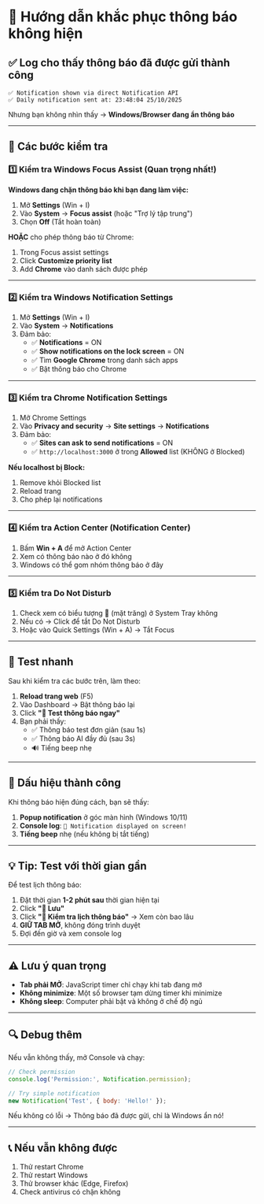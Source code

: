 # 🔔 Hướng dẫn khắc phục thông báo không hiện

## ✅ Log cho thấy thông báo đã được gửi thành công
```
✅ Notification shown via direct Notification API
✅ Daily notification sent at: 23:48:04 25/10/2025
```

Nhưng bạn không nhìn thấy → **Windows/Browser đang ẩn thông báo**

---

## 🔧 Các bước kiểm tra

### 1️⃣ Kiểm tra Windows Focus Assist (Quan trọng nhất!)

**Windows đang chặn thông báo khi bạn đang làm việc:**

1. Mở **Settings** (Win + I)
2. Vào **System** → **Focus assist** (hoặc "Trợ lý tập trung")
3. Chọn **Off** (Tắt hoàn toàn)

**HOẶC** cho phép thông báo từ Chrome:
1. Trong Focus assist settings
2. Click **Customize priority list**
3. Add **Chrome** vào danh sách được phép

---

### 2️⃣ Kiểm tra Windows Notification Settings

1. Mở **Settings** (Win + I)
2. Vào **System** → **Notifications**
3. Đảm bảo:
   - ✅ **Notifications** = ON
   - ✅ **Show notifications on the lock screen** = ON
   - ✅ Tìm **Google Chrome** trong danh sách apps
   - ✅ Bật thông báo cho Chrome

---

### 3️⃣ Kiểm tra Chrome Notification Settings

1. Mở Chrome Settings
2. Vào **Privacy and security** → **Site settings** → **Notifications**
3. Đảm bảo:
   - ✅ **Sites can ask to send notifications** = ON
   - ✅ `http://localhost:3000` ở trong **Allowed** list (KHÔNG ở Blocked)

**Nếu localhost bị Block:**
1. Remove khỏi Blocked list
2. Reload trang
3. Cho phép lại notifications

---

### 4️⃣ Kiểm tra Action Center (Notification Center)

1. Bấm **Win + A** để mở Action Center
2. Xem có thông báo nào ở đó không
3. Windows có thể gom nhóm thông báo ở đây

---

### 5️⃣ Kiểm tra Do Not Disturb

1. Check xem có biểu tượng 🌙 (mặt trăng) ở System Tray không
2. Nếu có → Click để tắt Do Not Disturb
3. Hoặc vào Quick Settings (Win + A) → Tắt Focus

---

## 🧪 Test nhanh

Sau khi kiểm tra các bước trên, làm theo:

1. **Reload trang web** (F5)
2. Vào Dashboard → Bật thông báo lại
3. Click **"🔔 Test thông báo ngay"**
4. Bạn phải thấy:
   - ✅ Thông báo test đơn giản (sau 1s)
   - ✅ Thông báo AI đầy đủ (sau 3s)
   - 🔊 Tiếng beep nhẹ

---

## 🎯 Dấu hiệu thành công

Khi thông báo hiện đúng cách, bạn sẽ thấy:

1. **Popup notification** ở góc màn hình (Windows 10/11)
2. **Console log**: `🎉 Notification displayed on screen!`
3. **Tiếng beep** nhẹ (nếu không bị tắt tiếng)

---

## 💡 Tip: Test với thời gian gần

Để test lịch thông báo:

1. Đặt thời gian **1-2 phút sau** thời gian hiện tại
2. Click **"💾 Lưu"**
3. Click **"📅 Kiểm tra lịch thông báo"** → Xem còn bao lâu
4. **GIỮ TAB MỞ**, không đóng trình duyệt
5. Đợi đến giờ và xem console log

---

## ⚠️ Lưu ý quan trọng

- **Tab phải MỞ**: JavaScript timer chỉ chạy khi tab đang mở
- **Không minimize**: Một số browser tạm dừng timer khi minimize
- **Không sleep**: Computer phải bật và không ở chế độ ngủ

---

## 🔍 Debug thêm

Nếu vẫn không thấy, mở Console và chạy:

```javascript
// Check permission
console.log('Permission:', Notification.permission);

// Try simple notification
new Notification('Test', { body: 'Hello!' });
```

Nếu không có lỗi → Thông báo đã được gửi, chỉ là Windows ẩn nó!

---

## 📞 Nếu vẫn không được

1. Thử restart Chrome
2. Thử restart Windows
3. Thử browser khác (Edge, Firefox)
4. Check antivirus có chặn không

